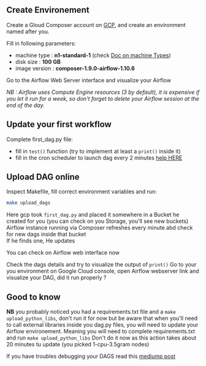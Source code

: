 ## Create Environement

Create a Gloud Composer account on [GCP](https://console.cloud.google.com/composer), and create an environment named after you.  

Fill in following parameters:
- machine type : **n1-standard-1**  (check [Doc on machine Types](https://cloud.google.com/compute/docs/machine-types))
- disk size : **100 GB**
- image version : **composer-1.9.0-airflow-1.10.6**

Go to the Airflow Web Server interface and visualize your Airflow 

_NB : Airflow uses Compute Engine resources (3 by default), it is expensive if you let it run for a week, so don't forget to delete your Airflow session at the end of the day._

## Update your first workflow
Complete first_dag.py file:
- fill in `test()` function (try to implement at least a `print()` inside it)
- fill in the cron scheduler to launch dag every 2 minutes [help HERE](https://crontab.guru/)

## Upload DAG online
Inspect Makefile, fill correct environment variables and run:
```bash
make upload_dags
```
Here gcp took `first_dag.py` and placed it somewhere in a Bucket he created for you (you can check on you Storage, you'll see new buckets)
Airflow instance running via Composer refreshes every minute abd check for new dags inside that bucket  
If he finds one, He updates

You can check on Airflow web interface now

Check the dags details and try to visualize the output of `print()`
Go to your you environment on Google Cloud console, open Airflow webserver link and visualize your DAG, did it run properly ? 

## Good to know
**NB** you probably noticed you had a requirements.txt file and a  `make upload_python_libs`, don't run it for now but be aware that when you'll need to call external libraries inside you dag.py files, you will need to update your Airflow environement.
Meaning you will need to complete requirements.txt and run `make upload_python_libs`
Don't do it now as this action takes about 20 minutes tu update (you picked 1-cpu-3.5gram nodes)  

If you have troubles debugging your DAGS read this [mediump post](https://www.astronomer.io/blog/7-common-errors-to-check-when-debugging-airflow-dag/)
